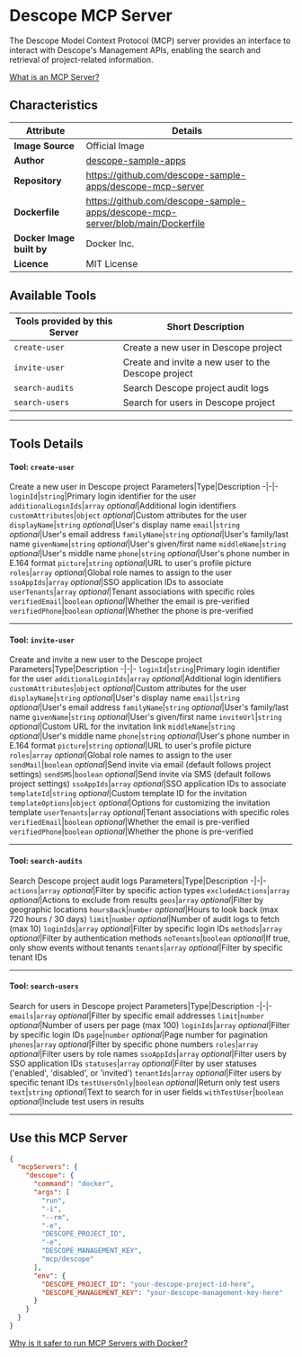 # Descope MCP Server

The Descope Model Context Protocol (MCP) server provides an interface to interact with Descope's Management APIs, enabling the search and retrieval of project-related information.

[What is an MCP Server?](https://www.anthropic.com/news/model-context-protocol)

## Characteristics
Attribute|Details|
|-|-|
**Image Source**|Official Image
|**Author**|[descope-sample-apps](https://github.com/descope-sample-apps)
**Repository**|https://github.com/descope-sample-apps/descope-mcp-server
**Dockerfile**|https://github.com/descope-sample-apps/descope-mcp-server/blob/main/Dockerfile
**Docker Image built by**|Docker Inc.
**Licence**|MIT License

## Available Tools
Tools provided by this Server|Short Description
-|-
`create-user`|Create a new user in Descope project|
`invite-user`|Create and invite a new user to the Descope project|
`search-audits`|Search Descope project audit logs|
`search-users`|Search for users in Descope project|

---
## Tools Details

#### Tool: **`create-user`**
Create a new user in Descope project
Parameters|Type|Description
-|-|-
`loginId`|`string`|Primary login identifier for the user
`additionalLoginIds`|`array` *optional*|Additional login identifiers
`customAttributes`|`object` *optional*|Custom attributes for the user
`displayName`|`string` *optional*|User's display name
`email`|`string` *optional*|User's email address
`familyName`|`string` *optional*|User's family/last name
`givenName`|`string` *optional*|User's given/first name
`middleName`|`string` *optional*|User's middle name
`phone`|`string` *optional*|User's phone number in E.164 format
`picture`|`string` *optional*|URL to user's profile picture
`roles`|`array` *optional*|Global role names to assign to the user
`ssoAppIds`|`array` *optional*|SSO application IDs to associate
`userTenants`|`array` *optional*|Tenant associations with specific roles
`verifiedEmail`|`boolean` *optional*|Whether the email is pre-verified
`verifiedPhone`|`boolean` *optional*|Whether the phone is pre-verified

---
#### Tool: **`invite-user`**
Create and invite a new user to the Descope project
Parameters|Type|Description
-|-|-
`loginId`|`string`|Primary login identifier for the user
`additionalLoginIds`|`array` *optional*|Additional login identifiers
`customAttributes`|`object` *optional*|Custom attributes for the user
`displayName`|`string` *optional*|User's display name
`email`|`string` *optional*|User's email address
`familyName`|`string` *optional*|User's family/last name
`givenName`|`string` *optional*|User's given/first name
`inviteUrl`|`string` *optional*|Custom URL for the invitation link
`middleName`|`string` *optional*|User's middle name
`phone`|`string` *optional*|User's phone number in E.164 format
`picture`|`string` *optional*|URL to user's profile picture
`roles`|`array` *optional*|Global role names to assign to the user
`sendMail`|`boolean` *optional*|Send invite via email (default follows project settings)
`sendSMS`|`boolean` *optional*|Send invite via SMS (default follows project settings)
`ssoAppIds`|`array` *optional*|SSO application IDs to associate
`templateId`|`string` *optional*|Custom template ID for the invitation
`templateOptions`|`object` *optional*|Options for customizing the invitation template
`userTenants`|`array` *optional*|Tenant associations with specific roles
`verifiedEmail`|`boolean` *optional*|Whether the email is pre-verified
`verifiedPhone`|`boolean` *optional*|Whether the phone is pre-verified

---
#### Tool: **`search-audits`**
Search Descope project audit logs
Parameters|Type|Description
-|-|-
`actions`|`array` *optional*|Filter by specific action types
`excludedActions`|`array` *optional*|Actions to exclude from results
`geos`|`array` *optional*|Filter by geographic locations
`hoursBack`|`number` *optional*|Hours to look back (max 720 hours / 30 days)
`limit`|`number` *optional*|Number of audit logs to fetch (max 10)
`loginIds`|`array` *optional*|Filter by specific login IDs
`methods`|`array` *optional*|Filter by authentication methods
`noTenants`|`boolean` *optional*|If true, only show events without tenants
`tenants`|`array` *optional*|Filter by specific tenant IDs

---
#### Tool: **`search-users`**
Search for users in Descope project
Parameters|Type|Description
-|-|-
`emails`|`array` *optional*|Filter by specific email addresses
`limit`|`number` *optional*|Number of users per page (max 100)
`loginIds`|`array` *optional*|Filter by specific login IDs
`page`|`number` *optional*|Page number for pagination
`phones`|`array` *optional*|Filter by specific phone numbers
`roles`|`array` *optional*|Filter users by role names
`ssoAppIds`|`array` *optional*|Filter users by SSO application IDs
`statuses`|`array` *optional*|Filter by user statuses ('enabled', 'disabled', or 'invited')
`tenantIds`|`array` *optional*|Filter users by specific tenant IDs
`testUsersOnly`|`boolean` *optional*|Return only test users
`text`|`string` *optional*|Text to search for in user fields
`withTestUser`|`boolean` *optional*|Include test users in results

---
## Use this MCP Server

```json
{
  "mcpServers": {
    "descope": {
      "command": "docker",
      "args": [
        "run",
        "-i",
        "--rm",
        "-e",
        "DESCOPE_PROJECT_ID",
        "-e",
        "DESCOPE_MANAGEMENT_KEY",
        "mcp/descope"
      ],
      "env": {
        "DESCOPE_PROJECT_ID": "your-descope-project-id-here",
        "DESCOPE_MANAGEMENT_KEY": "your-descope-management-key-here"
      }
    }
  }
}
```

[Why is it safer to run MCP Servers with Docker?](https://www.docker.com/blog/the-model-context-protocol-simplifying-building-ai-apps-with-anthropic-claude-desktop-and-docker/)
